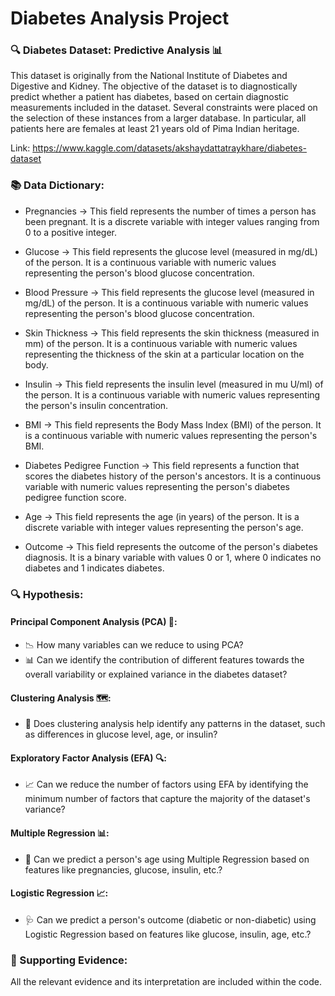 # Diabetes Analysis Project

### 🔍 Diabetes Dataset: Predictive Analysis 📊

This dataset is originally from the National Institute of Diabetes and Digestive and Kidney. The objective of the dataset is to diagnostically predict whether a patient has diabetes, based on certain diagnostic measurements included in the dataset. Several constraints were placed on the selection of these instances from a larger database. In particular, all patients here are females at least 21 years old of Pima Indian heritage.

Link: https://www.kaggle.com/datasets/akshaydattatraykhare/diabetes-dataset

### 📚 Data Dictionary:
- Pregnancies -> This field represents the number of times a person has been pregnant. It is a discrete variable with integer values ranging from 0 to a positive integer.

- Glucose -> This field represents the glucose level (measured in mg/dL) of the person. It is a continuous variable with numeric values representing the person's blood glucose concentration.

- Blood Pressure -> This field represents the glucose level (measured in mg/dL) of the person. It is a continuous variable with numeric values representing the person's blood glucose concentration.

- Skin Thickness	-> This field represents the skin thickness (measured in mm) of the person. It is a continuous variable with numeric values representing the thickness of the skin at a particular location on the body.	

- Insulin -> This field represents the insulin level (measured in mu U/ml) of the person. It is a continuous variable with numeric values representing the person's insulin concentration.

- BMI -> This field represents the Body Mass Index (BMI) of the person. It is a continuous variable with numeric values representing the person's BMI.

- Diabetes Pedigree Function -> This field represents a function that scores the diabetes history of the person's ancestors. It is a continuous variable with numeric values representing the person's diabetes pedigree function score.

- Age	-> This field represents the age (in years) of the person. It is a discrete variable with integer values representing the person's age.

- Outcome	-> This field represents the outcome of the person's diabetes diagnosis. It is a binary variable with values 0 or 1, where 0 indicates no diabetes and 1 indicates diabetes.

### 🔍 Hypothesis:

#### Principal Component Analysis (PCA) 🧮:

- 📉 How many variables can we reduce to using PCA?
- 📊 Can we identify the contribution of different features towards the overall variability or explained variance in the diabetes dataset?

#### Clustering Analysis 🗺️:

- 🧩 Does clustering analysis help identify any patterns in the dataset, such as differences in glucose level, age, or insulin?

#### Exploratory Factor Analysis (EFA) 🔍:

- 📈 Can we reduce the number of factors using EFA by identifying the minimum number of factors that capture the majority of the dataset's variance?

#### Multiple Regression 📊:

- 📅 Can we predict a person's age using Multiple Regression based on features like pregnancies, glucose, insulin, etc.?

#### Logistic Regression 📈:

- 🩺 Can we predict a person's outcome (diabetic or non-diabetic) using Logistic Regression based on features like glucose, insulin, age, etc.?

### 📜 Supporting Evidence:

All the relevant evidence and its interpretation are included within the code.
